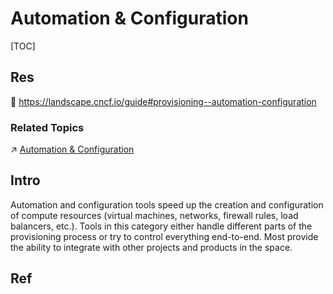 # Automation & Configuration

[TOC]



## Res
📂 https://landscape.cncf.io/guide#provisioning--automation-configuration


### Related Topics
↗ [Automation & Configuration](../../../../../Software%20Maintenance%20&%20Operations%20Management/Automation%20&%20Configuration/Automation%20&%20Configuration.md)



## Intro
Automation and configuration tools speed up the creation and configuration of compute resources (virtual machines, networks, firewall rules, load balancers, etc.). Tools in this category either handle different parts of the provisioning process or try to control everything end-to-end. Most provide the ability to integrate with other projects and products in the space.



## Ref

